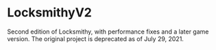 # LocksmithyV2
Second edition of Locksmithy, with performance fixes and a later game version. The original project is deprecated as of July 29, 2021.
